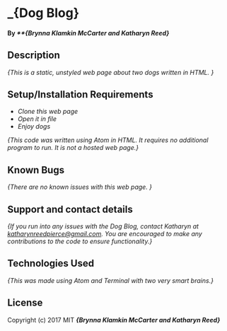 # _{Dog Blog}

#### By _**{Brynna Klamkin McCarter and Katharyn Reed}_

## Description

_{This is a static, unstyled web page about two dogs written in HTML. }_

## Setup/Installation Requirements

* _Clone this web page_
* _Open it in file_
* _Enjoy dogs_

_{This code was written using Atom in HTML. It requires no additional program to run. It is not a hosted web page.}_

## Known Bugs

_{There are no known issues with this web page. }_

## Support and contact details

_{If you run into any issues with the Dog Blog, contact Katharyn at katharynreedpierce@gmail.com. You are encouraged to make any contributions to the code to ensure functionality.}_

## Technologies Used

_{This was made using Atom and Terminal with two very smart brains.}_

## License

Copyright (c) 2017 MIT **_{Brynna Klamkin McCarter and Katharyn Reed}_**
